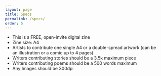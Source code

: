 ```yaml
---
layout: page
title: Specs
permalink: /specs/
order: 5
---
```


- This is a FREE, open-invite digital zine
- Zine size: A4
- Artists to contribute one single A4 or a double-spread artwork (can be an illustration or a comic up to 4 pages)
- Writers contributing stories should be a 3.5k maximum piece
- Writers contributing poems should be a 500 words maximum
- Any Images should be 300dpi
